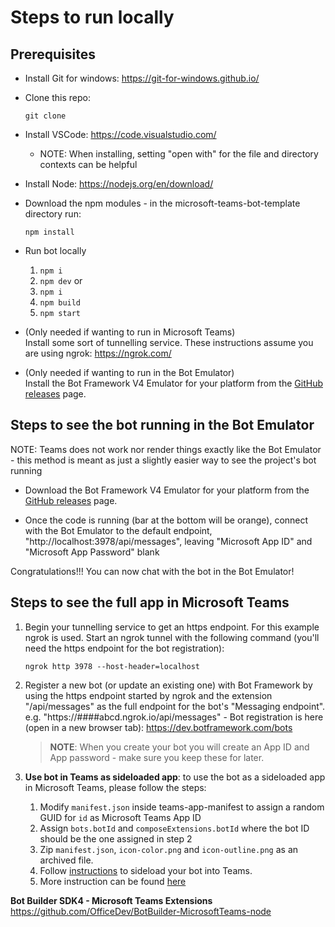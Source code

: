 # Steps to run locally
## Prerequisites

* Install Git for windows: https://git-for-windows.github.io/

* Clone this repo:<br>
    ```
    git clone 
    ```

* Install VSCode: https://code.visualstudio.com/  
    * NOTE: When installing, setting "open with" for the file and directory contexts can be helpful

* Install Node: https://nodejs.org/en/download/    

* Download the npm modules - in the microsoft-teams-bot-template directory run:<br>
    ```
    npm install
    ```
* Run bot locally
    1. `npm i`
    2. `npm dev`
    or
    1. `npm i`
    2. `npm build`
    3. `npm start`

* (Only needed if wanting to run in Microsoft Teams)<br>
Install some sort of tunnelling service. These instructions assume you are using ngrok: https://ngrok.com/

* (Only needed if wanting to run in the Bot Emulator)<br>
Install the Bot Framework V4 Emulator for your platform from the [GitHub releases](https://github.com/Microsoft/BotFramework-Emulator/releases/latest) page.

## Steps to see the bot running in the Bot Emulator<br>
NOTE: Teams does not work nor render things exactly like the Bot Emulator - this method is meant as just a slightly easier way to see the project's bot running

* Download the Bot Framework V4 Emulator for your platform from the [GitHub releases](https://github.com/Microsoft/BotFramework-Emulator/releases/latest) page.

* Once the code is running (bar at the bottom will be orange), connect with the Bot Emulator to the default endpoint, "http://localhost:3978/api/messages", leaving "Microsoft App ID" and "Microsoft App Password" blank

Congratulations!!! You can now chat with the bot in the Bot Emulator!

## Steps to see the full app in Microsoft Teams

1. Begin your tunnelling service to get an https endpoint. For this example ngrok is used. Start an ngrok tunnel with the following command (you'll need the https endpoint for the bot registration):<br>
    ```
    ngrok http 3978 --host-header=localhost
    ```
    
2. Register a new bot (or update an existing one) with Bot Framework by using the https endpoint started by ngrok and the extension "/api/messages" as the full endpoint for the bot's "Messaging endpoint". e.g. "https://####abcd.ngrok.io/api/messages" - Bot registration is here (open in a new browser tab): https://dev.botframework.com/bots

    > **NOTE**: When you create your bot you will create an App ID and App password - make sure you keep these for later.

3. **Use bot in Teams as sideloaded app**: to use the bot as a sideloaded app in Microsoft Teams, please follow the steps:
    1. Modify `manifest.json` inside teams-app-manifest to assign a random GUID for `id` as Microsoft Teams App ID
    2. Assign `bots.botId` and `composeExtensions.botId` where the bot ID should be the one assigned in step 2
    3. Zip `manifest.json`, `icon-color.png` and `icon-outline.png` as an archived file. 
    4. Follow [instructions](https://docs.microsoft.com/en-us/microsoftteams/platform/concepts/apps/apps-upload) to sideload your bot into Teams.
    5. More instruction can be found [here](https://docs.microsoft.com/en-us/microsoftteams/platform/get-started/get-started-nodejs-app-studio) 

**Bot Builder SDK4 - Microsoft Teams Extensions**
https://github.com/OfficeDev/BotBuilder-MicrosoftTeams-node
